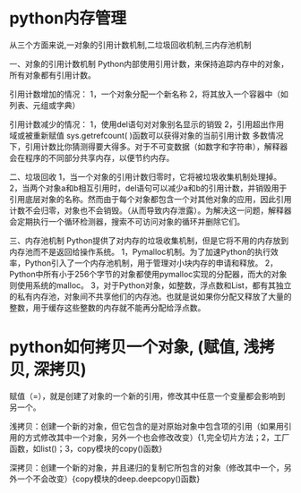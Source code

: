 # python内存管理从三个方面来说,一对象的引用计数机制,二垃圾回收机制,三内存池机制一、对象的引用计数机制Python内部使用引用计数，来保持追踪内存中的对象，所有对象都有引用计数。引用计数增加的情况：1，一个对象分配一个新名称2，将其放入一个容器中（如列表、元组或字典）引用计数减少的情况：1，使用del语句对对象别名显示的销毁2，引用超出作用域或被重新赋值sys.getrefcount( )函数可以获得对象的当前引用计数多数情况下，引用计数比你猜测得要大得多。对于不可变数据（如数字和字符串），解释器会在程序的不同部分共享内存，以便节约内存。二、垃圾回收1，当一个对象的引用计数归零时，它将被垃圾收集机制处理掉。2，当两个对象a和b相互引用时，del语句可以减少a和b的引用计数，并销毁用于引用底层对象的名称。然而由于每个对象都包含一个对其他对象的应用，因此引用计数不会归零，对象也不会销毁。（从而导致内存泄露）。为解决这一问题，解释器会定期执行一个循环检测器，搜索不可访问对象的循环并删除它们。三、内存池机制Python提供了对内存的垃圾收集机制，但是它将不用的内存放到内存池而不是返回给操作系统。1，Pymalloc机制。为了加速Python的执行效率，Python引入了一个内存池机制，用于管理对小块内存的申请和释放。2，Python中所有小于256个字节的对象都使用pymalloc实现的分配器，而大的对象则使用系统的malloc。3，对于Python对象，如整数，浮点数和List，都有其独立的私有内存池，对象间不共享他们的内存池。也就是说如果你分配又释放了大量的整数，用于缓存这些整数的内存就不能再分配给浮点数。# python如何拷贝一个对象, (赋值, 浅拷贝, 深拷贝)赋值（=），就是创建了对象的一个新的引用，修改其中任意一个变量都会影响到另一个。浅拷贝：创建一个新的对象，但它包含的是对原始对象中包含项的引用（如果用引用的方式修改其中一个对象，另外一个也会修改改变）{1,完全切片方法；2，工厂函数，如list()；3，copy模块的copy()函数}深拷贝：创建一个新的对象，并且递归的复制它所包含的对象（修改其中一个，另外一个不会改变）{copy模块的deep.deepcopy()函数}